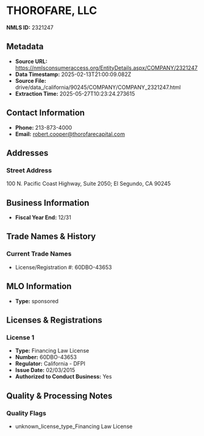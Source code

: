 # THOROFARE, LLC

**NMLS ID:** 2321247

## Metadata
- **Source URL:** https://nmlsconsumeraccess.org/EntityDetails.aspx/COMPANY/2321247
- **Data Timestamp:** 2025-02-13T21:00:09.082Z
- **Source File:** drive/data_/california/90245/COMPANY/COMPANY_2321247.html
- **Extraction Time:** 2025-05-27T10:23:24.273615

## Contact Information
- **Phone:** 213-873-4000
- **Email:** robert.cooper@thorofarecapital.com

## Addresses
### Street Address
100 N. Pacific Coast Highway, Suite 2050; El Segundo, CA 90245

## Business Information
- **Fiscal Year End:** 12/31

## Trade Names & History
### Current Trade Names
- License/Registration #: 60DBO-43653

## MLO Information
- **Type:** sponsored

## Licenses & Registrations

### License 1
- **Type:** Financing Law License
- **Number:** 60DBO-43653
- **Regulator:** California - DFPI
- **Issue Date:** 02/03/2015
- **Authorized to Conduct Business:** Yes

## Quality & Processing Notes
### Quality Flags
- unknown_license_type_Financing Law License
